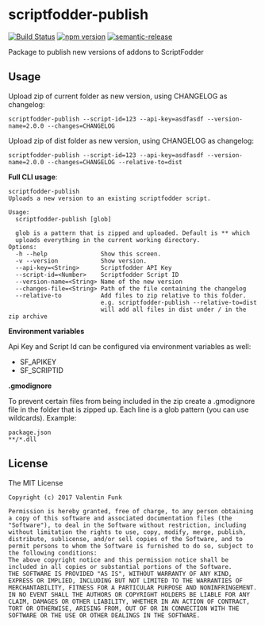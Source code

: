 # scriptfodder-publish

[![Build Status](https://travis-ci.org/Kamshak/scriptfodder-publish.svg?branch=master)](https://travis-ci.org/Kamshak/scriptfodder-publish)
[![npm version](https://badge.fury.io/js/scriptfodder-publish.svg)](https://badge.fury.io/js/scriptfodder-publish)
[![semantic-release](https://img.shields.io/badge/%20%20%F0%9F%93%A6%F0%9F%9A%80-semantic--release-e10079.svg)](https://github.com/semantic-release/semantic-release)

Package to publish new versions of addons to ScriptFodder

## Usage 

Upload zip of current folder as new version, using CHANGELOG as changelog:

``scriptfodder-publish --script-id=123 --api-key=asdfasdf --version-name=2.0.0 --changes=CHANGELOG``

Upload zip of dist folder as new version, using CHANGELOG as changelog:

``scriptfodder-publish --script-id=123 --api-key=asdfasdf --version-name=2.0.0 --changes=CHANGELOG --relative-to=dist``

**Full CLI usage**:
```
scriptfodder-publish
Uploads a new version to an existing scriptfodder script.

Usage:
  scriptfodder-publish [glob]

  glob is a pattern that is zipped and uploaded. Default is ** which
  uploads everything in the current working directory.
Options:
  -h --help               Show this screen.
  -v --version            Show version.
  --api-key=<String>      Scriptfodder API Key
  --script-id=<Number>    Scriptfodder Script ID
  --version-name=<String> Name of the new version
  --changes-file=<String> Path of the file containing the changelog
  --relative-to           Add files to zip relative to this folder.
                          e.g. scriptfodder-publish --relative-to=dist
                          will add all files in dist under / in the zip archive    
```

**Environment variables**

Api Key and Script Id can be configured via environment variables as well:
- SF_APIKEY
- SF_SCRIPTID

**.gmodignore**

To prevent certain files from being included in the zip create a .gmodignore file in the folder that is zipped up.
Each line is a glob pattern (you can use wildcards).
Example:
```
package.json
**/*.dll
```

## License
The MIT License
```
Copyright (c) 2017 Valentin Funk

Permission is hereby granted, free of charge, to any person obtaining a copy of this software and associated documentation files (the "Software"), to deal in the Software without restriction, including without limitation the rights to use, copy, modify, merge, publish, distribute, sublicense, and/or sell copies of the Software, and to permit persons to whom the Software is furnished to do so, subject to the following conditions:
The above copyright notice and this permission notice shall be included in all copies or substantial portions of the Software.
THE SOFTWARE IS PROVIDED "AS IS", WITHOUT WARRANTY OF ANY KIND, EXPRESS OR IMPLIED, INCLUDING BUT NOT LIMITED TO THE WARRANTIES OF MERCHANTABILITY, FITNESS FOR A PARTICULAR PURPOSE AND NONINFRINGEMENT. IN NO EVENT SHALL THE AUTHORS OR COPYRIGHT HOLDERS BE LIABLE FOR ANY CLAIM, DAMAGES OR OTHER LIABILITY, WHETHER IN AN ACTION OF CONTRACT, TORT OR OTHERWISE, ARISING FROM, OUT OF OR IN CONNECTION WITH THE SOFTWARE OR THE USE OR OTHER DEALINGS IN THE SOFTWARE.
```
